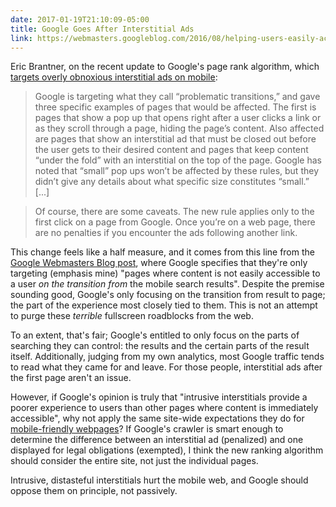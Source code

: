 ```yaml
---
date: 2017-01-19T21:10:09-05:00
title: Google Goes After Interstitial Ads
link: https://webmasters.googleblog.com/2016/08/helping-users-easily-access-content-on.html
---
```


Eric Brantner, on the recent update to Google's page rank algorithm, which [targets overly obnoxious interstitial ads on mobile][goog]: 

> Google is targeting what they call “problematic transitions,” and gave three specific examples of pages that would be affected. The first is pages that show a pop up that opens right after a user clicks a link or as they scroll through a page, hiding the page’s content. Also affected are pages that show an interstitial ad that must be closed out before the user gets to their desired content and pages that keep content “under the fold” with an interstitial on the top of the page. Google has noted that “small” pop ups won’t be affected by these rules, but they didn’t give any details about what specific size constitutes “small.” [...]

> Of course, there are some caveats. The new rule applies only to the first click on a page from Google. Once you’re on a web page, there are no penalties if you encounter the ads following another link.

This change feels like a half measure, and it comes from this line from the [Google Webmasters Blog post][goog], where Google specifies that they're only targeting (emphasis mine) "pages where content is not easily accessible to a user _on the transition from_ the mobile search results". Despite the premise sounding good, Google's only focusing on the transition from result to page; the part of the experience most closely tied to them. This is not an attempt to purge these _terrible_ fullscreen roadblocks from the web. 

To an extent, that's fair; Google's entitled to only focus on the parts of searching they can control: the results and the certain parts of the result itself. Additionally, judging from my own analytics, most Google traffic tends to read what they came for and leave. For those people, interstitial ads after the first page aren't an issue. 

However, if Google's opinion is truly that "intrusive interstitials provide a poorer experience to users than other pages where content is immediately accessible", why not apply the same site-wide expectations they do for [mobile-friendly webpages][mobile]? If Google's crawler is smart enough to determine the difference between an interstitial ad (penalized) and one displayed for legal obligations (exempted), I think the new ranking algorithm should consider the entire site, not just the individual pages. 

Intrusive, distasteful interstitials hurt the mobile web, and Google should oppose them on principle, not passively. 

[goog]: https://webmasters.googleblog.com/2016/08/helping-users-easily-access-content-on.html
[https everywhere]: https://audaciousfox.net/linked/2016/09/09/this-page-is-not-secure
[mobile]: https://webmasters.googleblog.com/2014/11/helping-users-find-mobile-friendly-pages.html